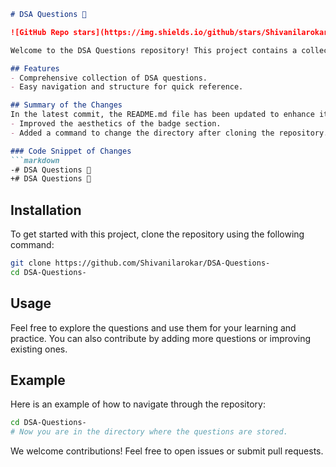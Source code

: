 ```markdown
# DSA Questions 🤖

![GitHub Repo stars](https://img.shields.io/github/stars/Shivanilarokar/DSA-Questions-) ![GitHub forks](https://img.shields.io/github/forks/Shivanilarokar/DSA-Questions-) ![GitHub issues](https://img.shields.io/github/issues/Shivanilarokar/DSA-Questions-)

Welcome to the DSA Questions repository! This project contains a collection of Data Structures and Algorithms questions for practice and reference. 

## Features
- Comprehensive collection of DSA questions.
- Easy navigation and structure for quick reference.

## Summary of the Changes
In the latest commit, the README.md file has been updated to enhance its presentation. The following changes were made:
- Improved the aesthetics of the badge section.
- Added a command to change the directory after cloning the repository.

### Code Snippet of Changes
```markdown
-# DSA Questions 🤔
+# DSA Questions 🤖

```

## Installation
To get started with this project, clone the repository using the following command:
```bash
git clone https://github.com/Shivanilarokar/DSA-Questions-
cd DSA-Questions-
```

## Usage
Feel free to explore the questions and use them for your learning and practice. You can also contribute by adding more questions or improving existing ones.

## Example
Here is an example of how to navigate through the repository:
```bash
cd DSA-Questions-
# Now you are in the directory where the questions are stored.
```

We welcome contributions! Feel free to open issues or submit pull requests.
```